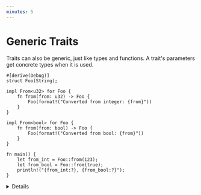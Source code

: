 ```yaml
---
minutes: 5
---
```


# Generic Traits

Traits can also be generic, just like types and functions. A trait's parameters
get concrete types when it is used.

```rust,editable
#[derive(Debug)]
struct Foo(String);

impl From<u32> for Foo {
    fn from(from: u32) -> Foo {
        Foo(format!("Converted from integer: {from}"))
    }
}

impl From<bool> for Foo {
    fn from(from: bool) -> Foo {
        Foo(format!("Converted from bool: {from}"))
    }
}

fn main() {
    let from_int = Foo::from(123);
    let from_bool = Foo::from(true);
    println!("{from_int:?}, {from_bool:?}");
}
```

<details>

- The `From` trait will be covered later today, but its 
  [definition in the `std` docs](https://doc.rust-lang.org/std/convert/trait.From.html)
  is simple.

- Implementations of the trait do not need to cover all possible type
  parameters. Here, `Foo::from("hello")` would not compile because there is no
  `From<&str>` implementation for `Foo`.

- Generic traits take types as "input", somewhat like passing parameters to a 
  function, while associated types are a kind of "output" or return type. 
  A trait can have multiple implementations for different input types, but each
  implementation can only select ("return") one output type.

- In fact, Rust requires that at most one implementation of a trait match for
  any type T. Unlike some other languages, Rust has no heuristic for choosing
  the "most specific" match. There is work on adding this support, called
  [specialization](https://rust-lang.github.io/rfcs/1210-impl-specialization.html).

</details>
